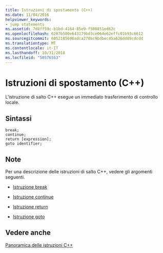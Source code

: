 ```yaml
---
title: Istruzioni di spostamento (C++)
ms.date: 11/04/2016
helpviewer_keywords:
- jump statements
ms.assetid: 7d8ff59c-b1bd-4164-85e9-f508851ed62c
ms.openlocfilehash: 6207b500e643179bd3ce064e62effc01b93c6612
ms.sourcegitcommit: 6052185696adca270bc9bdbec45a626dd89cdcdd
ms.translationtype: MT
ms.contentlocale: it-IT
ms.lasthandoff: 10/31/2018
ms.locfileid: "50576553"
---
```

# <a name="jump-statements-c"></a>Istruzioni di spostamento (C++)

L'istruzione di salto C++ esegue un immediato trasferimento di controllo locale.

## <a name="syntax"></a>Sintassi

```
break;
continue;
return [expression];
goto identifier;
```

## <a name="remarks"></a>Note

Per una descrizione delle istruzioni di salto C++, vedere gli argomenti seguenti.

- [Istruzione break](../cpp/break-statement-cpp.md)

- [Istruzione continue](../cpp/continue-statement-cpp.md)

- [Istruzione return](../cpp/return-statement-cpp.md)

- [Istruzione goto](../cpp/goto-statement-cpp.md)

## <a name="see-also"></a>Vedere anche

[Panoramica delle istruzioni C++](../cpp/overview-of-cpp-statements.md)